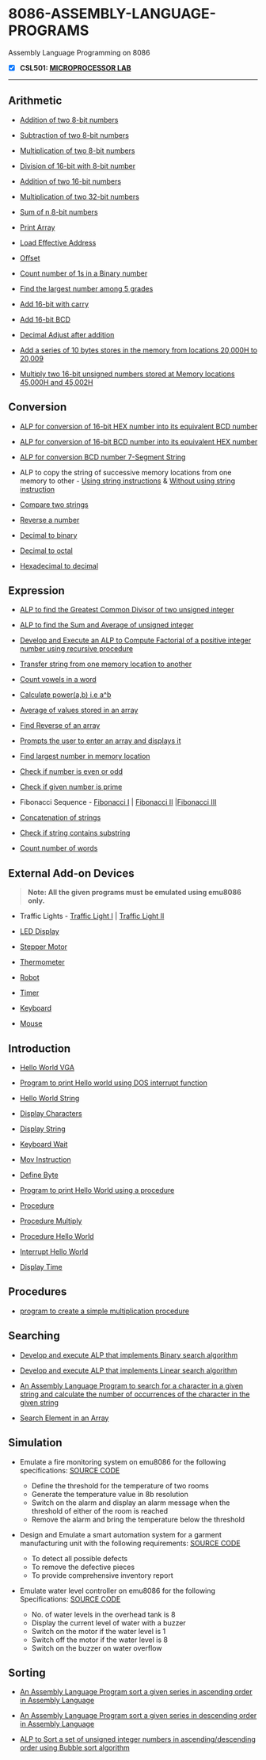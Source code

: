 # 8086-ASSEMBLY-LANGUAGE-PROGRAMS
 Assembly Language Programming on 8086
 
  - [X] **CSL501: [MICROPROCESSOR LAB](https://github.com/Amey-Thakur/MICROPROCESSOR-AND-MICROPROCESSOR-LAB)**

---

## Arithmetic

 - [Addition of two 8-bit numbers](https://github.com/Amey-Thakur/8086-ASSEMBLY-LANGUAGE-PROGRAMS/blob/main/Arithmetic/add_8b_2.asm)
 
 - [Subtraction of two 8-bit numbers](https://github.com/Amey-Thakur/8086-ASSEMBLY-LANGUAGE-PROGRAMS/blob/main/Arithmetic/sub_8b.asm)
 
 - [Multiplication of two 8-bit numbers](https://github.com/Amey-Thakur/8086-ASSEMBLY-LANGUAGE-PROGRAMS/blob/main/Arithmetic/multiply_8b.asm)
 
 - [Division of 16-bit with 8-bit number](https://github.com/Amey-Thakur/8086-ASSEMBLY-LANGUAGE-PROGRAMS/blob/main/Arithmetic/divide_16b_by_8b.asm)
 
 - [Addition of two 16-bit numbers](https://github.com/Amey-Thakur/8086-ASSEMBLY-LANGUAGE-PROGRAMS/blob/main/Arithmetic/add_8b_16b.asm)
 
 - [Multiplication of two 32-bit numbers](https://github.com/Amey-Thakur/8086-ASSEMBLY-LANGUAGE-PROGRAMS/blob/main/Arithmetic/multiply_2_32b.asm)
 
 - [Sum of n 8-bit numbers](https://github.com/Amey-Thakur/8086-ASSEMBLY-LANGUAGE-PROGRAMS/blob/main/Arithmetic/Sum_of_n_8b.asm)
 
 - [Print Array](https://github.com/Amey-Thakur/8086-ASSEMBLY-LANGUAGE-PROGRAMS/blob/main/Arithmetic/print_array.asm)
 
 - [Load Effective Address](https://github.com/Amey-Thakur/8086-ASSEMBLY-LANGUAGE-PROGRAMS/blob/main/Arithmetic/lea.asm)
 
 - [Offset](https://github.com/Amey-Thakur/8086-ASSEMBLY-LANGUAGE-PROGRAMS/blob/main/Arithmetic/offset.asm)
 
 - [Count number of 1s in a Binary number](https://github.com/Amey-Thakur/8086-ASSEMBLY-LANGUAGE-PROGRAMS/blob/main/Arithmetic/count_1s.asm)
 
 - [Find the largest number among 5 grades](https://github.com/Amey-Thakur/8086-ASSEMBLY-LANGUAGE-PROGRAMS/blob/main/Arithmetic/find_largest.asm)
 
 - [Add 16-bit with carry](https://github.com/Amey-Thakur/8086-ASSEMBLY-LANGUAGE-PROGRAMS/blob/main/Arithmetic/add_16b_carry.asm)
 
 - [Add 16-bit BCD](https://github.com/Amey-Thakur/8086-ASSEMBLY-LANGUAGE-PROGRAMS/blob/main/Arithmetic/add_16b_bcd.asm)
 
 - [Decimal Adjust after addition](https://github.com/Amey-Thakur/8086-ASSEMBLY-LANGUAGE-PROGRAMS/blob/main/Arithmetic/daa.asm)
 
 - [Add a series of 10 bytes stores in the memory from locations 20,000H to 20,009](https://github.com/Amey-Thakur/8086-ASSEMBLY-LANGUAGE-PROGRAMS/blob/main/Arithmetic/add_in_memory.asm)
 
 - [Multiply two 16-bit unsigned numbers stored at Memory locations 45,000H and 45,002H](https://github.com/Amey-Thakur/8086-ASSEMBLY-LANGUAGE-PROGRAMS/blob/main/Arithmetic/multiply_in_memory.asm)


## Conversion

 - [ALP for conversion of 16-bit HEX number into its equivalent BCD number](https://github.com/Amey-Thakur/8086-ASSEMBLY-LANGUAGE-PROGRAMS/blob/main/Conversion/hex_bcd.asm)
 
 - [ALP for conversion of 16-bit BCD number into its equivalent HEX number](https://github.com/Amey-Thakur/8086-ASSEMBLY-LANGUAGE-PROGRAMS/blob/main/Conversion/bcd_hex.asm)
 
 - [ALP for conversion BCD number 7-Segment String](https://github.com/Amey-Thakur/8086-ASSEMBLY-LANGUAGE-PROGRAMS/blob/main/Conversion/seven_segment.asm)
 
 - ALP to copy the string of successive memory locations from one memory to other - [Using string instructions](https://github.com/Amey-Thakur/8086-ASSEMBLY-LANGUAGE-PROGRAMS/blob/main/Conversion/copy_string_instruction.asm) & [Without using string instruction](https://github.com/Amey-Thakur/8086-ASSEMBLY-LANGUAGE-PROGRAMS/blob/main/Conversion/copy_without_string_instruction.asm)
 
 - [Compare two strings](https://github.com/Amey-Thakur/8086-ASSEMBLY-LANGUAGE-PROGRAMS/blob/main/Conversion/compare_strings.asm)
 
 - [Reverse a number](https://github.com/Amey-Thakur/8086-ASSEMBLY-LANGUAGE-PROGRAMS/blob/main/Conversion/reverse_number.asm)
 
 - [Decimal to binary](https://github.com/Amey-Thakur/8086-ASSEMBLY-LANGUAGE-PROGRAMS/blob/main/Conversion/decimal_to_binary.asm)
 
 - [Decimal to octal](https://github.com/Amey-Thakur/8086-ASSEMBLY-LANGUAGE-PROGRAMS/blob/main/Conversion/decimal_to_octal.asm)
 
 - [Hexadecimal to decimal](https://github.com/Amey-Thakur/8086-ASSEMBLY-LANGUAGE-PROGRAMS/blob/main/Conversion/hex_to_decimal.asm)
 

## Expression

 - [ALP to find the Greatest Common Divisor of two unsigned integer](https://github.com/Amey-Thakur/8086-ASSEMBLY-LANGUAGE-PROGRAMS/blob/main/Expression/gcd_two.asm)
 
 - [ALP to find the Sum and Average of unsigned integer](https://github.com/Amey-Thakur/8086-ASSEMBLY-LANGUAGE-PROGRAMS/blob/main/Expression/sum_average_unsigned.asm)
 
 - [Develop and Execute an ALP to Compute Factorial of a positive integer number using recursive procedure](https://github.com/Amey-Thakur/8086-ASSEMBLY-LANGUAGE-PROGRAMS/blob/main/Expression/fact.asm)
 
 - [Transfer string from one memory location to another](https://github.com/Amey-Thakur/8086-ASSEMBLY-LANGUAGE-PROGRAMS/blob/main/Expression/copy_string_memory_location.asm)
 
 - [Count vowels in a word](https://github.com/Amey-Thakur/8086-ASSEMBLY-LANGUAGE-PROGRAMS/blob/main/Expression/count_vowels.asm)
 
 - [Calculate power(a,b) i.e a^b](https://github.com/Amey-Thakur/8086-ASSEMBLY-LANGUAGE-PROGRAMS/blob/main/Expression/power.asm)
 
 - [Average of values stored in an array](https://github.com/Amey-Thakur/8086-ASSEMBLY-LANGUAGE-PROGRAMS/blob/main/Expression/average_sum_array.asm)
 
 - [Find Reverse of an array](https://github.com/Amey-Thakur/8086-ASSEMBLY-LANGUAGE-PROGRAMS/blob/main/Expression/reverse_array.asm)
 
 - [Prompts the user to enter an array and displays it](https://github.com/Amey-Thakur/8086-ASSEMBLY-LANGUAGE-PROGRAMS/blob/main/Expression/prompt_user_array%2Bdisplay.asm)
 
 - [Find largest number in memory location](https://github.com/Amey-Thakur/8086-ASSEMBLY-LANGUAGE-PROGRAMS/blob/main/Expression/finding_largest_number_memory.asm)
 
 - [Check if number is even or odd](https://github.com/Amey-Thakur/8086-ASSEMBLY-LANGUAGE-PROGRAMS/blob/main/Expression/check_number_even_odd.asm)
 
 - [Check if given number is prime](https://github.com/Amey-Thakur/8086-ASSEMBLY-LANGUAGE-PROGRAMS/blob/main/Expression/given_number_prime.asm)
 
 - Fibonacci Sequence - [Fibonacci I](https://github.com/Amey-Thakur/8086-ASSEMBLY-LANGUAGE-PROGRAMS/blob/main/Expression/fibonacci.asm) | [Fibonacci II](https://github.com/Amey-Thakur/8086-ASSEMBLY-LANGUAGE-PROGRAMS/blob/main/Expression/fibonacci2.asm) |[Fibonacci III](https://github.com/Amey-Thakur/8086-ASSEMBLY-LANGUAGE-PROGRAMS/blob/main/Expression/fibonacci3.asm) 
 
 - [Concatenation of strings](https://github.com/Amey-Thakur/8086-ASSEMBLY-LANGUAGE-PROGRAMS/blob/main/Expression/concatenation_string.asm)
 
 - [Check if string contains substring](https://github.com/Amey-Thakur/8086-ASSEMBLY-LANGUAGE-PROGRAMS/blob/main/Expression/substring_in_string.asm)
 
 - [Count number of words](https://github.com/Amey-Thakur/8086-ASSEMBLY-LANGUAGE-PROGRAMS/blob/main/Expression/count_words.asm)
 

## External Add-on Devices
 
 >**Note: All the given programs must be emulated using emu8086 only.**
  
 - Traffic Lights - [Traffic Light I](https://github.com/Amey-Thakur/8086-ASSEMBLY-LANGUAGE-PROGRAMS/blob/main/External%20Devices/traffic_lights.asm) | [Traffic Light II](https://github.com/Amey-Thakur/8086-ASSEMBLY-LANGUAGE-PROGRAMS/blob/main/External%20Devices/traffic_lights2.asm)
 
 - [LED Display](https://github.com/Amey-Thakur/8086-ASSEMBLY-LANGUAGE-PROGRAMS/blob/main/External%20Devices/LED_display_test.asm)
 
 - [Stepper Motor](https://github.com/Amey-Thakur/8086-ASSEMBLY-LANGUAGE-PROGRAMS/blob/main/External%20Devices/stepper_motor.asm)
 
 - [Thermometer](https://github.com/Amey-Thakur/8086-ASSEMBLY-LANGUAGE-PROGRAMS/blob/main/External%20Devices/thermometer.asm)
 
 - [Robot](https://github.com/Amey-Thakur/8086-ASSEMBLY-LANGUAGE-PROGRAMS/blob/main/External%20Devices/robot.asm)
 
 - [Timer](https://github.com/Amey-Thakur/8086-ASSEMBLY-LANGUAGE-PROGRAMS/blob/main/External%20Devices/timer.asm)
 
 - [Keyboard](https://github.com/Amey-Thakur/8086-ASSEMBLY-LANGUAGE-PROGRAMS/blob/main/External%20Devices/keyboard.asm)
 
 - [Mouse](https://github.com/Amey-Thakur/8086-ASSEMBLY-LANGUAGE-PROGRAMS/blob/main/External%20Devices/mouse.asm)


## Introduction

 - [Hello World VGA](https://github.com/Amey-Thakur/8086-ASSEMBLY-LANGUAGE-PROGRAMS/blob/main/Introduction/1_hello_world_VGA.asm)
 
 - [Program to print Hello world using DOS interrupt function](https://github.com/Amey-Thakur/8086-ASSEMBLY-LANGUAGE-PROGRAMS/blob/main/Introduction/2_hello_world_dos.asm)
 
 - [Hello World String](https://github.com/Amey-Thakur/8086-ASSEMBLY-LANGUAGE-PROGRAMS/blob/main/Introduction/3_hello_world_string.asm)
 
 - [Display Characters](https://github.com/Amey-Thakur/8086-ASSEMBLY-LANGUAGE-PROGRAMS/blob/main/Introduction/4_display_characters.asm)
 
 - [Display String](https://github.com/Amey-Thakur/8086-ASSEMBLY-LANGUAGE-PROGRAMS/blob/main/Introduction/5_display_string.asm)
 
 - [Keyboard Wait](https://github.com/Amey-Thakur/8086-ASSEMBLY-LANGUAGE-PROGRAMS/blob/main/Introduction/6_keyboard_wait.asm)
 
 - [Mov Instruction](https://github.com/Amey-Thakur/8086-ASSEMBLY-LANGUAGE-PROGRAMS/blob/main/Introduction/7_mov_instruction.asm)
 
 - [Define Byte](https://github.com/Amey-Thakur/8086-ASSEMBLY-LANGUAGE-PROGRAMS/blob/main/Introduction/8_define_byte.asm)
 
 - [Program to print Hello World using a procedure](https://github.com/Amey-Thakur/8086-ASSEMBLY-LANGUAGE-PROGRAMS/blob/main/Introduction/9_hello_world_proc.asm)
 
 - [Procedure](https://github.com/Amey-Thakur/8086-ASSEMBLY-LANGUAGE-PROGRAMS/blob/main/Introduction/10_proc.asm)
 
 - [Procedure Multiply](https://github.com/Amey-Thakur/8086-ASSEMBLY-LANGUAGE-PROGRAMS/blob/main/Introduction/11_proc_multiply.asm)
 
 - [Procedure Hello World](https://github.com/Amey-Thakur/8086-ASSEMBLY-LANGUAGE-PROGRAMS/blob/main/Introduction/12_proc_hello_world.asm)
 
 - [Interrupt Hello World](https://github.com/Amey-Thakur/8086-ASSEMBLY-LANGUAGE-PROGRAMS/blob/main/Introduction/13_interrupt_hello_world.asm)
 
 - [Display Time](https://github.com/Amey-Thakur/8086-ASSEMBLY-LANGUAGE-PROGRAMS/blob/main/Introduction/14_display_time.asm)
 
 
## Procedures
 
  - [program to create a simple multiplication procedure](https://github.com/Amey-Thakur/8086-ASSEMBLY-LANGUAGE-PROGRAMS/blob/main/Procedures/myfirstproc.asm)


## Searching

 - [Develop and execute ALP that implements Binary search algorithm](https://github.com/Amey-Thakur/8086-ASSEMBLY-LANGUAGE-PROGRAMS/blob/main/Searching/binary_search.asm)
 
 - [Develop and execute ALP that implements Linear search algorithm](https://github.com/Amey-Thakur/8086-ASSEMBLY-LANGUAGE-PROGRAMS/blob/main/Searching/linear_search.asm)
 
 - [An Assembly Language Program to search for a character in a given string and calculate the number of occurrences of the character in the given string](https://github.com/Amey-Thakur/8086-ASSEMBLY-LANGUAGE-PROGRAMS/blob/main/Searching/occurences_character_count.asm)
 
 - [Search Element in an Array](https://github.com/Amey-Thakur/8086-ASSEMBLY-LANGUAGE-PROGRAMS/blob/main/Searching/search_element_array.asm)


## Simulation

 - Emulate a fire monitoring system on emu8086 for the following specifications: [SOURCE CODE](https://github.com/Amey-Thakur/8086-ASSEMBLY-LANGUAGE-PROGRAMS/blob/main/Simulation/fire_monitoring_system.asm)
    * Define the threshold for the temperature of two rooms
    * Generate the temperature value in 8b resolution
    * Switch on the alarm and display an alarm message when the threshold of either of the room is reached
    * Remove the alarm and bring the temperature below the threshold
 
 - Design and Emulate a smart automation system for a garment manufacturing unit with the following requirements: [SOURCE CODE](https://github.com/Amey-Thakur/8086-ASSEMBLY-LANGUAGE-PROGRAMS/blob/main/Simulation/garment_defect.asm)    
    * To detect all possible defects
    * To remove the defective pieces
    * To provide comprehensive inventory report
 
 - Emulate water level controller on emu8086 for the following Specifications: [SOURCE CODE](https://github.com/Amey-Thakur/8086-ASSEMBLY-LANGUAGE-PROGRAMS/blob/main/Simulation/water_level_controller.asm)
    * No. of water levels in the overhead tank is 8
    * Display the current level of water with a buzzer
    * Switch on the motor if the water level is 1
    * Switch off the motor if the water level is 8
    * Switch on the buzzer on water overflow


## Sorting

 - [An Assembly Language Program sort a given series in ascending order in Assembly Language](https://github.com/Amey-Thakur/8086-ASSEMBLY-LANGUAGE-PROGRAMS/blob/main/Sorting/array_ascending.asm)
 
 - [An Assembly Language Program sort a given series in descending order in Assembly Language](https://github.com/Amey-Thakur/8086-ASSEMBLY-LANGUAGE-PROGRAMS/blob/main/Sorting/array_descending.asm)
 
 - [ALP to Sort a set of unsigned integer numbers in ascending/descending order using Bubble sort algorithm](https://github.com/Amey-Thakur/8086-ASSEMBLY-LANGUAGE-PROGRAMS/blob/main/Sorting/bubble_sort.asm)
